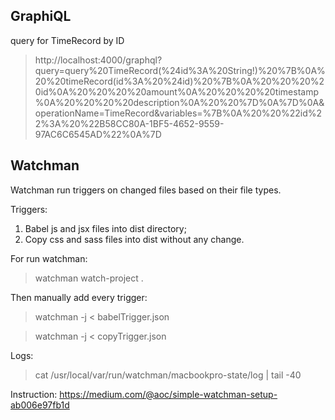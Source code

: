 ## GraphiQL

query for TimeRecord by ID
> http://localhost:4000/graphql?query=query%20TimeRecord(%24id%3A%20String!)%20%7B%0A%20%20timeRecord(id%3A%20%24id)%20%7B%0A%20%20%20%20id%0A%20%20%20%20amount%0A%20%20%20%20timestamp%0A%20%20%20%20description%0A%20%20%7D%0A%7D%0A&operationName=TimeRecord&variables=%7B%0A%20%20%22id%22%3A%20%22B58CC80A-1BF5-4652-9559-97AC6C6545AD%22%0A%7D


## Watchman

Watchman run triggers on changed files based on their file types.

Triggers:
1. Babel js and jsx files into dist directory;
2. Copy css and sass files into dist without any change.


For run watchman:
> watchman watch-project .

Then manually add every trigger:
> watchman -j < babelTrigger.json

> watchman -j < copyTrigger.json


Logs:
> cat /usr/local/var/run/watchman/macbookpro-state/log | tail -40


Instruction:
https://medium.com/@aoc/simple-watchman-setup-ab006e97fb1d